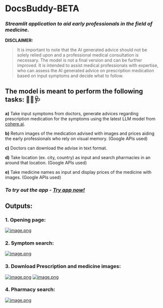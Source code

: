 # DocsBuddy-BETA
### *Streamlit application to aid early professionals in the field of medicine.*

**DISCLAIMER:**
> It is important to note that the AI generated advice should not be solely relied upon and a professional medical consultation is necessary.
The model is not a final version and can be further improved. It is intended to assist medical professionals with expertise, who can assess the AI generated advice on prescription medication based on input symptoms and decide what to follow.

## The model is meant to perform the following tasks: 👨‍⚕️🩺

**a)** Take input symptoms from doctors, generate advices regarding prescription medication for the symptoms using the latest LLM model from [cohere.ai](https://cohere.ai/). 

**b)** Return images of the medication advised with images and prices aiding the early professionals who rely on visual memory. (Google APIs used)
 
**c)** Doctors can download the advise in text format.
 
**d)** Take location (ex. city, country) as input and search pharmacies in an around that location. (Google APIs used)
 
**e)** Take medicine names as input and display prices of the medicine with images.  (Google APIs used)

### *To try out the app* - [*Try app now!*](https://huggingface.co/spaces/CobaltZvc/Docs_Buddy)


## Outputs:
### 1. Opening page:
[![image.png](https://i.postimg.cc/j2mytgq5/image.png)](https://postimg.cc/vx74vvVF)

### 2. Symptom search:
[![image.png](https://i.postimg.cc/kGKxsrdm/image.png)](https://postimg.cc/ct1g1bH9)

### 3. Download Prescription and medicine images:
[![image.png](https://i.postimg.cc/cCkrfXvS/image.png)](https://postimg.cc/64RWXVVj)
[![image.png](https://i.postimg.cc/SxqwWkpm/image.png)](https://postimg.cc/cr99WqHz)

### 4. Pharmacy search:
[![image.png](https://i.postimg.cc/5jcMcCGz/image.png)](https://postimg.cc/sGJL7v3f)

 
